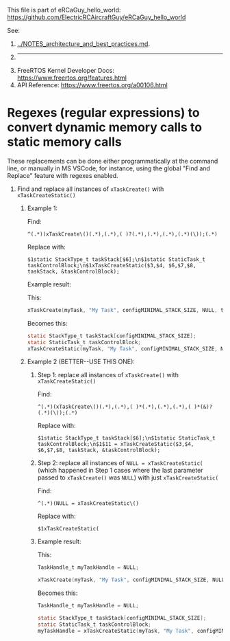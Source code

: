 This file is part of eRCaGuy_hello_world: https://github.com/ElectricRCAircraftGuy/eRCaGuy_hello_world

See: 

1. [../NOTES_architecture_and_best_practices.md](../NOTES_architecture_and_best_practices.md).
1. ---
1. FreeRTOS Kernel Developer Docs: https://www.freertos.org/features.html
1. API Reference: https://www.freertos.org/a00106.html


# Regexes (regular expressions) to convert dynamic memory calls to static memory calls

These replacements can be done either programmatically at the command line, or manually in MS VSCode, for instance, using the global "Find and Replace" feature with regexes enabled.

1. Find and replace all instances of `xTaskCreate()` with `xTaskCreateStatic()`
    1. Example 1:

        Find:
        ```
        ^(.*)(xTaskCreate\()(.*),(.*),( )?(.*),(.*),(.*),(.*)(\));(.*)
        ```
        Replace with:
        ```
        $1static StackType_t taskStack[$6];\n$1static StaticTask_t taskControlBlock;\n$1xTaskCreateStatic($3,$4, $6,$7,$8, taskStack, &taskControlBlock);
        ```

        Example result: 
        
        This:
        ```c
        xTaskCreate(myTask, "My Task", configMINIMAL_STACK_SIZE, NULL, tskIDLE_PRIORITY + 1, NULL);
        ```

        Becomes this:
        ```c
        static StackType_t taskStack[configMINIMAL_STACK_SIZE];
        static StaticTask_t taskControlBlock;
        xTaskCreateStatic(myTask, "My Task", configMINIMAL_STACK_SIZE, NULL, tskIDLE_PRIORITY + 1, taskStack, &taskControlBlock);
        ```

    1. Example 2 (BETTER--USE THIS ONE):

        1. Step 1: replace all instances of `xTaskCreate()` with `xTaskCreateStatic()`
        
            Find:
            ```
            ^(.*)(xTaskCreate\()(.*),(.*),( )*(.*),(.*),(.*),( )*(&)?(.*)(\));(.*)
            ```
            Replace with:
            ```
            $1static StackType_t taskStack[$6];\n$1static StaticTask_t taskControlBlock;\n$1$11 = xTaskCreateStatic($3,$4, $6,$7,$8, taskStack, &taskControlBlock);
            ```

        1. Step 2: replace all instances of `NULL = xTaskCreateStatic(` (which happened in Step 1 cases where the last parameter passed to `xTaskCreate()` was `NULL`) with just `xTaskCreateStatic(`

            Find: 
            ```
            ^(.*)(NULL = xTaskCreateStatic\()
            ```
            Replace with:
            ```
            $1xTaskCreateStatic(
            ```

        1. Example result: 
            
            This:
            ```c
            TaskHandle_t myTaskHandle = NULL;

            xTaskCreate(myTask, "My Task", configMINIMAL_STACK_SIZE, NULL, tskIDLE_PRIORITY + 1, &myTaskHandle);
            ```

            Becomes this:
            ```c
            TaskHandle_t myTaskHandle = NULL;
            
            static StackType_t taskStack[configMINIMAL_STACK_SIZE];
            static StaticTask_t taskControlBlock;
            myTaskHandle = xTaskCreateStatic(myTask, "My Task", configMINIMAL_STACK_SIZE, NULL, tskIDLE_PRIORITY + 1, taskStack, &taskControlBlock);
            ```
